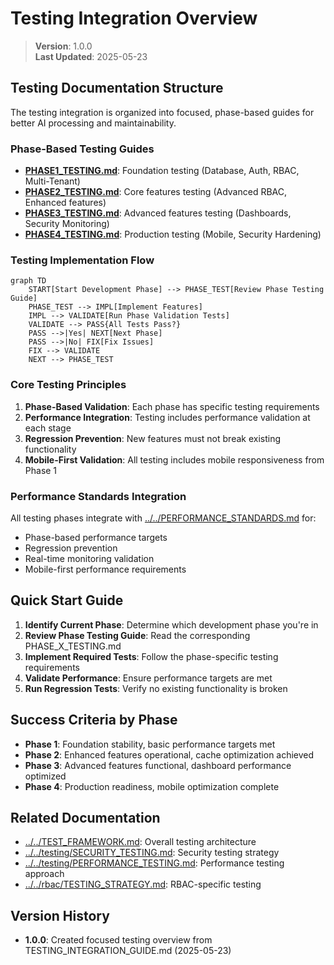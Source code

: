 
# Testing Integration Overview

> **Version**: 1.0.0  
> **Last Updated**: 2025-05-23

## Testing Documentation Structure

The testing integration is organized into focused, phase-based guides for better AI processing and maintainability.

### Phase-Based Testing Guides
- **[PHASE1_TESTING.md](PHASE1_TESTING.md)**: Foundation testing (Database, Auth, RBAC, Multi-Tenant)
- **[PHASE2_TESTING.md](PHASE2_TESTING.md)**: Core features testing (Advanced RBAC, Enhanced features)
- **[PHASE3_TESTING.md](PHASE3_TESTING.md)**: Advanced features testing (Dashboards, Security Monitoring)
- **[PHASE4_TESTING.md](PHASE4_TESTING.md)**: Production testing (Mobile, Security Hardening)

### Testing Implementation Flow

```mermaid
graph TD
    START[Start Development Phase] --> PHASE_TEST[Review Phase Testing Guide]
    PHASE_TEST --> IMPL[Implement Features]
    IMPL --> VALIDATE[Run Phase Validation Tests]
    VALIDATE --> PASS{All Tests Pass?}
    PASS -->|Yes| NEXT[Next Phase]
    PASS -->|No| FIX[Fix Issues]
    FIX --> VALIDATE
    NEXT --> PHASE_TEST
```

### Core Testing Principles

1. **Phase-Based Validation**: Each phase has specific testing requirements
2. **Performance Integration**: Testing includes performance validation at each stage
3. **Regression Prevention**: New features must not break existing functionality
4. **Mobile-First Validation**: All testing includes mobile responsiveness from Phase 1

### Performance Standards Integration

All testing phases integrate with [../../PERFORMANCE_STANDARDS.md](../../PERFORMANCE_STANDARDS.md) for:
- Phase-based performance targets
- Regression prevention
- Real-time monitoring validation
- Mobile-first performance requirements

## Quick Start Guide

1. **Identify Current Phase**: Determine which development phase you're in
2. **Review Phase Testing Guide**: Read the corresponding PHASE_X_TESTING.md
3. **Implement Required Tests**: Follow the phase-specific testing requirements
4. **Validate Performance**: Ensure performance targets are met
5. **Run Regression Tests**: Verify no existing functionality is broken

## Success Criteria by Phase

- **Phase 1**: Foundation stability, basic performance targets met
- **Phase 2**: Enhanced features operational, cache optimization achieved
- **Phase 3**: Advanced features functional, dashboard performance optimized
- **Phase 4**: Production readiness, mobile optimization complete

## Related Documentation

- [../../TEST_FRAMEWORK.md](../../TEST_FRAMEWORK.md): Overall testing architecture
- [../../testing/SECURITY_TESTING.md](../../testing/SECURITY_TESTING.md): Security testing strategy
- [../../testing/PERFORMANCE_TESTING.md](../../testing/PERFORMANCE_TESTING.md): Performance testing approach
- [../../rbac/TESTING_STRATEGY.md](../../rbac/TESTING_STRATEGY.md): RBAC-specific testing

## Version History

- **1.0.0**: Created focused testing overview from TESTING_INTEGRATION_GUIDE.md (2025-05-23)
